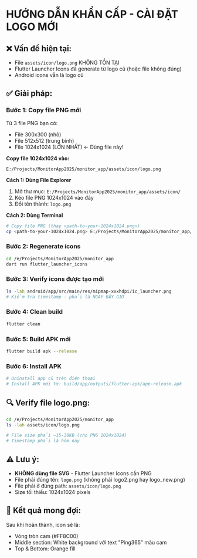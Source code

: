 # HƯỚNG DẪN KHẨN CẤP - CÀI ĐẶT LOGO MỚI

## ❌ Vấn đề hiện tại:
- File `assets/icon/logo.png` KHÔNG TỒN TẠI
- Flutter Launcher Icons đã generate từ logo cũ (hoặc file không đúng)
- Android icons vẫn là logo cũ

## ✅ Giải pháp:

### Bước 1: Copy file PNG mới
Từ 3 file PNG bạn có:
- File 300x300 (nhỏ)
- File 512x512 (trung bình)
- File 1024x1024 (LỚN NHẤT) ← Dùng file này!

**Copy file 1024x1024 vào:**
```
E:/Projects/MonitorApp2025/monitor_app/assets/icon/logo.png
```

**Cách 1: Dùng File Explorer**
1. Mở thư mục: `E:/Projects/MonitorApp2025/monitor_app/assets/icon/`
2. Kéo file PNG 1024x1024 vào đây
3. Đổi tên thành: `logo.png`

**Cách 2: Dùng Terminal**
```bash
# Copy file PNG (thay <path-to-your-1024x1024.png>)
cp <path-to-your-1024x1024.png> E:/Projects/MonitorApp2025/monitor_app/assets/icon/logo.png
```

### Bước 2: Regenerate icons
```bash
cd /e/Projects/MonitorApp2025/monitor_app
dart run flutter_launcher_icons
```

### Bước 3: Verify icons được tạo mới
```bash
ls -lah android/app/src/main/res/mipmap-xxxhdpi/ic_launcher.png
# Kiểm tra timestamp - phải là NGAY BÂY GIỜ
```

### Bước 4: Clean build
```bash
flutter clean
```

### Bước 5: Build APK mới
```bash
flutter build apk --release
```

### Bước 6: Install APK
```bash
# Uninstall app cũ trên điện thoại
# Install APK mới từ: build/app/outputs/flutter-apk/app-release.apk
```

## 🔍 Verify file logo.png:
```bash
cd /e/Projects/MonitorApp2025/monitor_app
ls -lah assets/icon/logo.png

# File size phải ~15-30KB (cho PNG 1024x1024)
# Timestamp phải là hôm nay
```

## ⚠️ Lưu ý:
- **KHÔNG dùng file SVG** - Flutter Launcher Icons cần PNG
- File phải đúng tên: `logo.png` (không phải logo2.png hay logo_new.png)
- File phải ở đúng path: `assets/icon/logo.png`
- Size tối thiểu: 1024x1024 pixels

## 🎯 Kết quả mong đợi:
Sau khi hoàn thành, icon sẽ là:
- Vòng tròn cam (#FF8C00)
- Middle section: White background với text "Ping365" màu cam
- Top & Bottom: Orange fill

